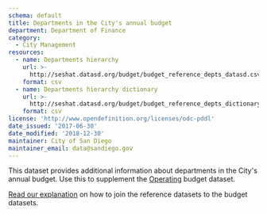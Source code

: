 ```yaml
---
schema: default
title: Departments in the City's annual budget
department: Department of Finance
category:
  - City Management
resources:
  - name: Departments hierarchy
    url: >-
      http://seshat.datasd.org/budget/budget_reference_depts_datasd.csv
    format: csv
  - name: Departments hierarchy dictionary
    url: >-
      http://seshat.datasd.org/budget/budget_reference_depts_dictionary_datasd.csv
    format: csv
license: 'http://www.opendefinition.org/licenses/odc-pddl'
date_issued: '2017-06-30'
date_modified: '2018-12-30'
maintainer: City of San Diego
maintainer_email: data@sandiego.gov
---
```

This dataset provides additional information about departments in the City's annual budget. Use this to supplement the [Operating](/datasets/operating-budget/) budget dataset. 
<!--more-->

[Read our explanation](/budget-topic/) on how to join the reference datasets to the budget datasets.
